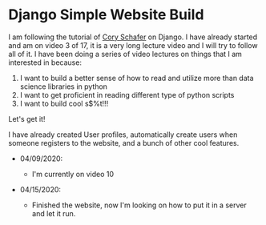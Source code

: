 # Django Simple Website Build

I am following the tutorial of [Cory Schafer](https://www.youtube.com/watch?v=UmljXZIypDc&list=PL-osiE80TeTtoQCKZ03TU5fNfx2UY6U4p&index=1)
on Django.  I have already started and am on video 3 of 17, it is a very long lecture video and I will try to follow all of it. 
I have been doing a series of video lectures on things that I am interested in because: 
1. I want to build a better sense of how to read and utilize more than data science libraries in python
1. I want to get proficient in reading different type of python scripts
1. I want to build cool s$%t!!! 

Let's get it! 

I have already created User profiles, automatically create users when someone registers to the website, and a 
bunch of other cool features. 

* 04/09/2020:
    * I'm currently on video 10
    
* 04/15/2020: 
    * Finished the website, now I'm looking on how to put it in a server and let it run. 
